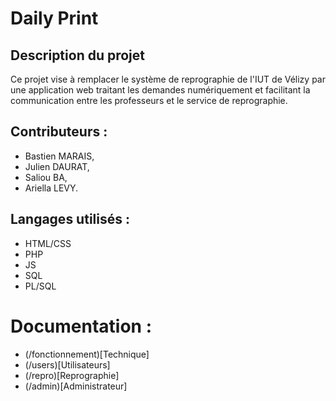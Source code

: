 # Daily Print

## Description du projet

Ce projet vise à remplacer le système de reprographie de l'IUT de Vélizy par une application web traitant les demandes numériquement et facilitant la communication entre les professeurs et le service de reprographie.

## Contributeurs :
* Bastien MARAIS,
* Julien DAURAT,
* Saliou BA,
* Ariella LEVY.


## Langages utilisés :
* HTML/CSS
* PHP
* JS
* SQL
* PL/SQL

# Documentation :
* (/fonctionnement)[Technique]
* (/users)[Utilisateurs]
* (/repro)[Reprographie]
* (/admin)[Administrateur]

